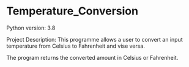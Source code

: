 # Temperature_Conversion

Python version: 3.8

Project Description: This programme allows a user to convert an input temperature from Celsius to Fahrenheit and vise versa.

The program returns the converted amount in Celsius or Fahrenheit.
